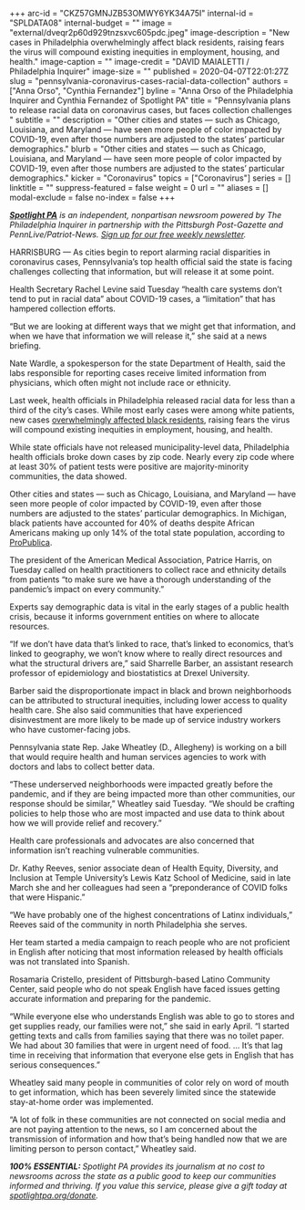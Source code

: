 +++
arc-id = "CKZ57GMNJZB53OMWY6YK34A75I"
internal-id = "SPLDATA08"
internal-budget = ""
image = "external/dveqr2p60d929tnzsxvc605pdc.jpeg"
image-description = "New cases in Philadelphia overwhelmingly affect black residents, raising fears the virus will compound existing inequities in employment, housing, and health."
image-caption = ""
image-credit = "DAVID MAIALETTI / Philadelphia Inquirer"
image-size = ""
published = 2020-04-07T22:01:27Z
slug = "pennsylvania-coronavirus-cases-racial-data-collection"
authors = ["Anna Orso", "Cynthia Fernandez"]
byline = "Anna Orso of the Philadelphia Inquirer and Cynthia Fernandez of Spotlight PA"
title = "Pennsylvania plans to release racial data on coronavirus cases, but faces collection challenges "
subtitle = ""
description = "Other cities and states — such as Chicago, Louisiana, and Maryland — have seen more people of color impacted by COVID-19, even after those numbers are adjusted to the states’ particular demographics."
blurb = "Other cities and states — such as Chicago, Louisiana, and Maryland — have seen more people of color impacted by COVID-19, even after those numbers are adjusted to the states’ particular demographics."
kicker = "Coronavirus"
topics = ["Coronavirus"]
series = []
linktitle = ""
suppress-featured = false
weight = 0
url = ""
aliases = []
modal-exclude = false
no-index = false
+++

<a href="https://www.spotlightpa.org/"><i><b>Spotlight PA</b></i></a><i> is an independent, nonpartisan newsroom powered by The Philadelphia Inquirer in partnership with the Pittsburgh Post-Gazette and PennLive/Patriot-News. </i><a href="https://www.spotlightpa.org/newsletters"><i>Sign up for our free weekly newsletter</i></a><i>.</i>

HARRISBURG — As cities begin to report alarming racial disparities in coronavirus cases, Pennsylvania’s top health official said the state is facing challenges collecting that information, but will release it at some point.

Health Secretary Rachel Levine said Tuesday “health care systems don’t tend to put in racial data” about COVID-19 cases, a “limitation” that has hampered collection efforts.

“But we are looking at different ways that we might get that information, and when we have that information we will release it,” she said at a news briefing.

Nate Wardle, a spokesperson for the state Department of Health, said the labs responsible for reporting cases receive limited information from physicians, which often might not include race or ethnicity.

Last week, health officials in Philadelphia released racial data for less than a third of the city’s cases. While most early cases were among white patients, new cases <a href="https://www.inquirer.com/news/philadelphia-coronavirus-race-african-american-cases-rising-20200403.html">overwhelmingly affected black residents</a>, raising fears the virus will compound existing inequities in employment, housing, and health.

While state officials have not released municipality-level data, Philadelphia health officials broke down cases by zip code. Nearly every zip code where at least 30% of patient tests were positive are majority-minority communities, the data showed.

<script src="https://www.spotlightpa.org/embed.js" async></script><div data-spl-embed-version="1" data-spl-src="https://www.spotlightpa.org/embeds/donate/"></div>


Other cities and states — such as Chicago, Louisiana, and Maryland — have seen more people of color impacted by COVID-19, even after those numbers are adjusted to the states’ particular demographics. In Michigan, black patients have accounted for 40% of deaths despite African Americans making up only 14% of the total state population, according to <a href="https://www.propublica.org/article/early-data-shows-african-americans-have-contracted-and-died-of-coronavirus-at-an-alarming-rate">ProPublica</a>.

The president of the American Medical Association, Patrice Harris, on Tuesday called on health practitioners to collect race and ethnicity details from patients “to make sure we have a thorough understanding of the pandemic’s impact on every community.”

Experts say demographic data is vital in the early stages of a public health crisis, because it informs government entities on where to allocate resources.

“If we don’t have data that’s linked to race, that’s linked to economics, that’s linked to geography, we won’t know where to really direct resources and what the structural drivers are,” said Sharrelle Barber, an assistant research professor of epidemiology and biostatistics at Drexel University.

Barber said the disproportionate impact in black and brown neighborhoods can be attributed to structural inequities, including lower access to quality health care. She also said communities that have experienced disinvestment are more likely to be made up of service industry workers who have customer-facing jobs.

Pennsylvania state Rep. Jake Wheatley (D., Allegheny) is working on a bill that would require health and human services agencies to work with doctors and labs to collect better data.

“These underserved neighborhoods were impacted greatly before the pandemic, and if they are being impacted more than other communities, our response should be similar,” Wheatley said Tuesday. “We should be crafting policies to help those who are most impacted and use data to think about how we will provide relief and recovery.”

<script src="https://www.spotlightpa.org/embed.js" async></script><div data-spl-embed-version="1" data-spl-src="https://www.spotlightpa.org/embeds/newsletter/"></div>


Health care professionals and advocates are also concerned that information isn’t reaching vulnerable communities.

Dr. Kathy Reeves, senior associate dean of Health Equity, Diversity, and Inclusion at Temple University’s Lewis Katz School of Medicine, said in late March she and her colleagues had seen a “preponderance of COVID folks that were Hispanic.”

“We have probably one of the highest concentrations of Latinx individuals,” Reeves said of the community in north Philadelphia she serves.

Her team started a media campaign to reach people who are not proficient in English after noticing that most information released by health officials was not translated into Spanish.

Rosamaria Cristello, president of Pittsburgh-based Latino Community Center, said people who do not speak English have faced issues getting accurate information and preparing for the pandemic.

“While everyone else who understands English was able to go to stores and get supplies ready, our families were not,” she said in early April. “I started getting texts and calls from families saying that there was no toilet paper. We had about 30 families that were in urgent need of food. ... It’s that lag time in receiving that information that everyone else gets in English that has serious consequences.”

Wheatley said many people in communities of color rely on word of mouth to get information, which has been severely limited since the statewide stay-at-home order was implemented.

“A lot of folk in these communities are not connected on social media and are not paying attention to the news, so I am concerned about the transmission of information and how that’s being handled now that we are limiting person to person contact,” Wheatley said.

<i><b>100% ESSENTIAL: </b></i><i>Spotlight PA provides its journalism at no cost to newsrooms across the state as a public good to keep our communities informed and thriving. If you value this service, please give a gift today at </i><a href="https://www.spotlightpa.org/donate"><i>spotlightpa.org/donate</i></a><i>.</i>

<script src="https://www.spotlightpa.org/embed.js" async></script><div data-spl-embed-version="1" data-spl-src="https://www.spotlightpa.org/embeds/tips/?tip_text=Do%20you%20have%20a%20tip%20about%20%3Cb%3Ehow%20Pa.'s%20government%20is%20responding%20to%20the%20coronavirus%3C%2Fb%3E%3F%20Tell%20us."></div>
